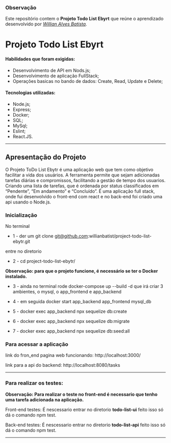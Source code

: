 ### Observação

Este repositório contem o **Projeto Todo List Ebyrt** que reúne o aprendizado desenvolvido por _[Willian Alves Batista](https://www.linkedin.com/in/willian-alves-batista-60aa6a180/)_.

# Projeto Todo List Ebyrt


#### Habilidades que foram exigidas:

  - Desenvolvimento de API em Nods.js;
  - Desenvolvimento de aplicação FullStack;
  - Operações basicas no bando de dados: Create, Read, Update e Delete;

#### Tecnologias utilizadas:

  - Node.js;
  - Express;
  - Docker;
  - SQL;
  - MySql;
  - Eslint;
  - React.JS.

---

## Apresentação do Projeto

O Projeto ToDo List Ebytr é uma aplicação web que tem como objetivo facilitar a vida dos usuários. A ferramenta permite que sejam adicionadas tarefas diárias e compromissos, facilitando a gestão de tempo dos usuarios. Criando uma lista de tarefas, que é ordenada por status classificados em “Pendente”, “Em andamento” e “Concluído”. É uma aplicação full stack, onde fui desenvolvido o front-end com react e no back-end foi criado uma api usando o Node.js.


### Inicialização

No terminal
  - 1 - der um git clone git@github.com:willianbatist/project-todo-list-ebytr.git

entre no diretorio
  - 2 - cd project-todo-list-ebytr/

**Observação: para que o projeto funcione, é necessário se ter o Docker instalado.**

  - 3 - ainda no terminal rode docker-compose up --build -d
que irá criar 3 ambientes, o mysql, o app_frontend e app_backend

  - 4 - em seguida docker start app_backend app_frontend mysql_db

  - 5 - docker exec app_backend npx sequelize db:create

  - 6 - docker exec app_backend npx sequelize db:migrate

  - 7 - docker exec app_backend npx sequelize db:seed:all

### Para acessar a aplicação
  
  link do fron_end pagina web funcionando:
    http://localhost:3000/
  
  link para a api do backend:
  http://localhost:8080/tasks
 
---

 ### Para realizar os testes:
 
 **Observação: Para realizar o teste no front-end é necessario que tenho uma tarefa adicionada na aplicação.**
 
 Front-end testes:
 É nescessario entrar no diretorio **todo-list-ui** feito isso só dá o comando npm test.
 
Back-end testes:
 É nescessario entrar no diretorio **todo-list-api** feito isso só dá o comando npm test.
 
 
---
